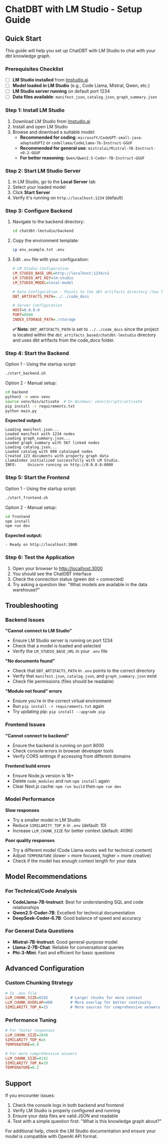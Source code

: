 # ChatDBT with LM Studio - Setup Guide

## Quick Start

This guide will help you set up ChatDBT with LM Studio to chat with your dbt knowledge graph.

### Prerequisites Checklist

- [ ] **LM Studio installed** from [lmstudio.ai](https://lmstudio.ai/)
- [ ] **Model loaded in LM Studio** (e.g., Code Llama, Mistral, Qwen, etc.)
- [ ] **LM Studio server running** on default port 1234
- [ ] **Data files available**: `manifest.json`, `catalog.json`, `graph_summary.json`

### Step 1: Install LM Studio

1. Download LM Studio from [lmstudio.ai](https://lmstudio.ai/)
2. Install and open LM Studio
3. Browse and download a suitable model:
   - **Recommended for coding**: `microsoft/CodeGPT-small-java-adaptedGPT2` or `codellama/CodeLlama-7b-Instruct-GGUF`
   - **Recommended for general use**: `mistralai/Mistral-7B-Instruct-v0.2-GGUF`
   - **For better reasoning**: `Qwen/Qwen2.5-Coder-7B-Instruct-GGUF`

### Step 2: Start LM Studio Server

1. In LM Studio, go to the **Local Server** tab
2. Select your loaded model
3. Click **Start Server**
4. Verify it's running on `http://localhost:1234` (default)

### Step 3: Configure Backend

1. Navigate to the backend directory:
   ```bash
   cd chatdbt-lmstudio/backend
   ```

2. Copy the environment template:
   ```bash
   cp env_example.txt .env
   ```

3. Edit `.env` file with your configuration:
   ```ini
   # LM Studio Configuration
   LM_STUDIO_BASE_URL=http://localhost:1234/v1
   LM_STUDIO_API_KEY=lm-studio
   LM_STUDIO_MODEL=local-model

   # Data Configuration - Points to the dbt artifacts directory (two levels up)
   DBT_ARTIFACTS_PATH=../../code_docs

   # Server Configuration
   HOST=0.0.0.0
   PORT=8000
   INDEX_STORAGE_PATH=./storage
   ```

   **✅ Note**: `DBT_ARTIFACTS_PATH` is set to `../../code_docs` since the project is located within the `dbt_artifacts_based/chatdbt-lmstudio` directory and uses dbt artifacts from the code_docs folder.

### Step 4: Start the Backend

Option 1 - Using the startup script:
```bash
./start_backend.sh
```

Option 2 - Manual setup:
```bash
cd backend
python3 -m venv venv
source venv/bin/activate  # On Windows: venv\Scripts\activate
pip install -r requirements.txt
python main.py
```

**Expected output:**
```
Loading manifest.json...
Loaded manifest with 1234 nodes
Loading graph_summary.json...
Loaded graph summary with 567 linked nodes
Loading catalog.json...
Loaded catalog with 890 cataloged nodes
Created 123 documents with property graph data
LlamaIndex initialized successfully with LM Studio.
INFO:     Uvicorn running on http://0.0.0.0:8000
```

### Step 5: Start the Frontend

Option 1 - Using the startup script:
```bash
./start_frontend.sh
```

Option 2 - Manual setup:
```bash
cd frontend
npm install
npm run dev
```

**Expected output:**
```
- Ready on http://localhost:3000
```

### Step 6: Test the Application

1. Open your browser to [http://localhost:3000](http://localhost:3000)
2. You should see the ChatDBT interface
3. Check the connection status (green dot = connected)
4. Try asking a question like: "What models are available in the data warehouse?"

## Troubleshooting

### Backend Issues

**"Cannot connect to LM Studio"**
- Ensure LM Studio server is running on port 1234
- Check that a model is loaded and selected
- Verify the `LM_STUDIO_BASE_URL` in your `.env` file

**"No documents found"**
- Check that `DBT_ARTIFACTS_PATH` in `.env` points to the correct directory
- Verify that `manifest.json`, `catalog.json`, and `graph_summary.json` exist
- Check file permissions (files should be readable)

**"Module not found" errors**
- Ensure you're in the correct virtual environment
- Run `pip install -r requirements.txt` again
- Try updating pip: `pip install --upgrade pip`

### Frontend Issues

**"Cannot connect to backend"**
- Ensure the backend is running on port 8000
- Check console errors in browser developer tools
- Verify CORS settings if accessing from different domains

**Frontend build errors**
- Ensure Node.js version is 18+ 
- Delete `node_modules` and run `npm install` again
- Clear Next.js cache: `npm run build` then `npm run dev`

### Model Performance

**Slow responses**
- Try a smaller model in LM Studio
- Reduce `SIMILARITY_TOP_K` in `.env` (default: 10)
- Increase `LLM_CHUNK_SIZE` for better context (default: 4096)

**Poor quality responses**
- Try a different model (Code Llama works well for technical content)
- Adjust `TEMPERATURE` (lower = more focused, higher = more creative)
- Check if the model has enough context length for your data

## Model Recommendations

### For Technical/Code Analysis
- **CodeLlama-7B-Instruct**: Best for understanding SQL and code relationships
- **Qwen2.5-Coder-7B**: Excellent for technical documentation
- **DeepSeek-Coder-6.7B**: Good balance of speed and accuracy

### For General Data Questions
- **Mistral-7B-Instruct**: Good general-purpose model
- **Llama-2-7B-Chat**: Reliable for conversational queries
- **Phi-3-Mini**: Fast and efficient for basic questions

## Advanced Configuration

### Custom Chunking Strategy
```ini
# In .env file
LLM_CHUNK_SIZE=8192          # Larger chunks for more context
LLM_CHUNK_OVERLAP=400        # More overlap for better continuity
SIMILARITY_TOP_K=15          # More sources for comprehensive answers
```

### Performance Tuning
```ini
# For faster responses
LLM_CHUNK_SIZE=2048
SIMILARITY_TOP_K=5
TEMPERATURE=0.0

# For more comprehensive answers
LLM_CHUNK_SIZE=8192
SIMILARITY_TOP_K=20
TEMPERATURE=0.2
```

## Support

If you encounter issues:

1. Check the console logs in both backend and frontend
2. Verify LM Studio is properly configured and running
3. Ensure your data files are valid JSON and readable
4. Test with a simple question first: "What is this knowledge graph about?"

For additional help, check the LM Studio documentation and ensure your model is compatible with OpenAI API format.
